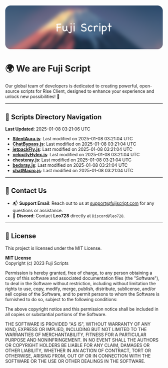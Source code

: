 ![Banner](.github/b.webp)

# 🌍 **We are Fuji Script**

Our global team of developers is dedicated to creating powerful, open-source scripts for Rise Client, designed to enhance your experience and unlock new possibilities! 🌟

---
<!-- SCRIPTS_NAVIGATION_START -->
## 📂 **Scripts Directory Navigation**

**Last Updated**: 2025-01-08 03:21:06 UTC

- **[SilentAura.js](scripts/SilentAura.js)**: Last modified on 2025-01-08 03:21:04 UTC
- **[ChatBypass.js](scripts/ChatBypass.js)**: Last modified on 2025-01-08 03:21:04 UTC
- **[jetpackFly.js](scripts/jetpackFly.js)**: Last modified on 2025-01-08 03:21:04 UTC
- **[velocityHylex.js](scripts/velocityHylex.js)**: Last modified on 2025-01-08 03:21:04 UTC
- **[chestxray.js](scripts/chestxray.js)**: Last modified on 2025-01-08 03:21:04 UTC
- **[bedxray.js](scripts/bedxray.js)**: Last modified on 2025-01-08 03:21:04 UTC
- **[chatMacro.js](scripts/chatMacro.js)**: Last modified on 2025-01-08 03:21:04 UTC

<!-- SCRIPTS_NAVIGATION_END -->

---

## 💬 **Contact Us**  
- 📬 **Support Email**: Reach out to us at [support@fujiscript.com](mailto:support@fujiscript.com) for any questions or assistance.  
- 💬 **Discord**: Contact **Leo728** directly at `Discord@leo728`.

---

## 📜 **License**

This project is licensed under the MIT License.  

**MIT License**  
Copyright (c) 2023 Fuji Scripts  

Permission is hereby granted, free of charge, to any person obtaining a copy of this software and associated documentation files (the "Software"), to deal in the Software without restriction, including without limitation the rights to use, copy, modify, merge, publish, distribute, sublicense, and/or sell copies of the Software, and to permit persons to whom the Software is furnished to do so, subject to the following conditions:  

The above copyright notice and this permission notice shall be included in all copies or substantial portions of the Software.  

THE SOFTWARE IS PROVIDED "AS IS", WITHOUT WARRANTY OF ANY KIND, EXPRESS OR IMPLIED, INCLUDING BUT NOT LIMITED TO THE WARRANTIES OF MERCHANTABILITY, FITNESS FOR A PARTICULAR PURPOSE AND NONINFRINGEMENT. IN NO EVENT SHALL THE AUTHORS OR COPYRIGHT HOLDERS BE LIABLE FOR ANY CLAIM, DAMAGES OR OTHER LIABILITY, WHETHER IN AN ACTION OF CONTRACT, TORT OR OTHERWISE, ARISING FROM, OUT OF OR IN CONNECTION WITH THE SOFTWARE OR THE USE OR OTHER DEALINGS IN THE SOFTWARE.  
